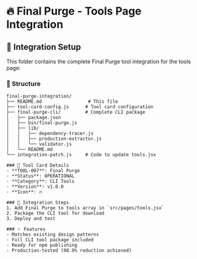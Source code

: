 # 🔥 Final Purge - Tools Page Integration

## 📁 Integration Setup

This folder contains the complete Final Purge tool integration for the tools page:

### 📂 Structure
```
final-purge-integration/
├── README.md                 # This file
├── tool-card-config.js      # Tool card configuration
├── final-purge-cli/         # Complete CLI package
│   ├── package.json
│   ├── bin/final-purge.js
│   ├── lib/
│   │   ├── dependency-tracer.js
│   │   ├── production-extractor.js
│   │   └── validator.js
│   └── README.md
└── integration-patch.js     # Code to update tools.jsx

### 🎯 Tool Card Details
- **TOOL-007**: Final Purge
- **Status**: OPERATIONAL 
- **Category**: CLI Tools
- **Version**: v1.0.0
- **Icon**: 🔥

### 🚀 Integration Steps
1. Add Final Purge to tools array in `src/pages/tools.jsx`
2. Package the CLI tool for download
3. Deploy and test

### ✨ Features
- Matches existing design patterns
- Full CLI tool package included
- Ready for npm publishing
- Production-tested (98.9% reduction achieved) 